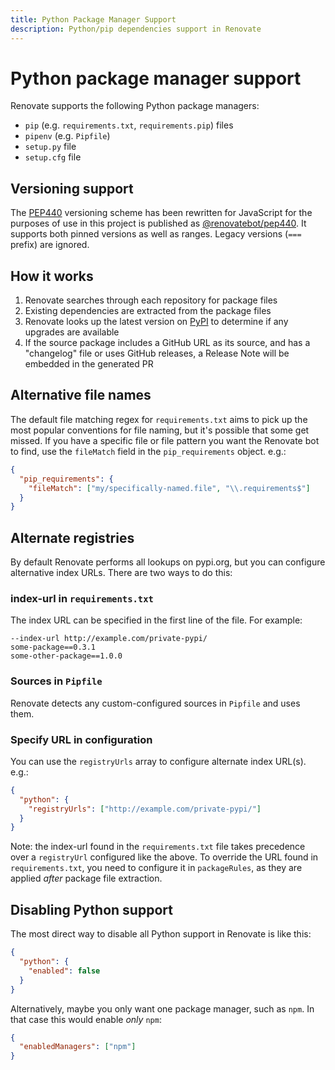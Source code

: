 ```yaml
---
title: Python Package Manager Support
description: Python/pip dependencies support in Renovate
---
```


# Python package manager support

Renovate supports the following Python package managers:

- `pip` (e.g. `requirements.txt`, `requirements.pip`) files
- `pipenv` (e.g. `Pipfile`)
- `setup.py` file
- `setup.cfg` file

## Versioning support

The [PEP440](https://www.python.org/dev/peps/pep-0440/) versioning scheme has been rewritten for JavaScript for the purposes of use in this project is published as [@renovatebot/pep440](https://github.com/renovatebot/pep440).
It supports both pinned versions as well as ranges.
Legacy versions (`===` prefix) are ignored.

## How it works

1. Renovate searches through each repository for package files
1. Existing dependencies are extracted from the package files
1. Renovate looks up the latest version on [PyPI](https://pypi.org/) to determine if any upgrades are available
1. If the source package includes a GitHub URL as its source, and has a "changelog" file or uses GitHub releases, a Release Note will be embedded in the generated PR

## Alternative file names

The default file matching regex for `requirements.txt` aims to pick up the most popular conventions for file naming, but it's possible that some get missed.
If you have a specific file or file pattern you want the Renovate bot to find, use the `fileMatch` field in the `pip_requirements` object.
e.g.:

```json
{
  "pip_requirements": {
    "fileMatch": ["my/specifically-named.file", "\\.requirements$"]
  }
}
```

## Alternate registries

By default Renovate performs all lookups on pypi.org, but you can configure alternative index URLs.
There are two ways to do this:

### index-url in `requirements.txt`

The index URL can be specified in the first line of the file.
For example:

```
--index-url http://example.com/private-pypi/
some-package==0.3.1
some-other-package==1.0.0
```

### Sources in `Pipfile`

Renovate detects any custom-configured sources in `Pipfile` and uses them.

### Specify URL in configuration

You can use the `registryUrls` array to configure alternate index URL(s).
e.g.:

```json
{
  "python": {
    "registryUrls": ["http://example.com/private-pypi/"]
  }
}
```

Note: the index-url found in the `requirements.txt` file takes precedence over a `registryUrl` configured like the above.
To override the URL found in `requirements.txt`, you need to configure it in `packageRules`, as they are applied _after_ package file extraction.

## Disabling Python support

The most direct way to disable all Python support in Renovate is like this:

```json
{
  "python": {
    "enabled": false
  }
}
```

Alternatively, maybe you only want one package manager, such as `npm`.
In that case this would enable _only_ `npm`:

```json
{
  "enabledManagers": ["npm"]
}
```
